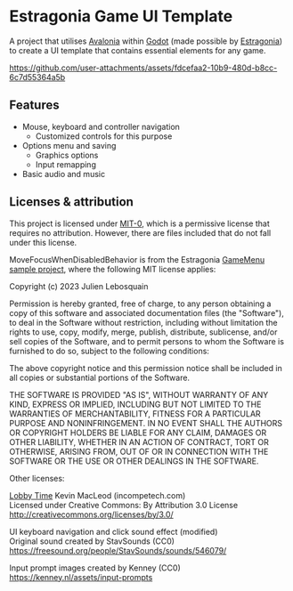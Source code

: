 # Estragonia Game UI Template
A project that utilises [Avalonia](https://github.com/AvaloniaUI/Avalonia) within [Godot](https://github.com/godotengine/godot) (made possible by [Estragonia](https://github.com/MrJul/Estragonia)) to create a UI template that contains essential elements for any game.

https://github.com/user-attachments/assets/fdcefaa2-10b9-480d-b8cc-6c7d55364a5b

## Features
- Mouse, keyboard and controller navigation
  - Customized controls for this purpose
- Options menu and saving
  - Graphics options
  - Input remapping
- Basic audio and music

## Licenses & attribution
This project is licensed under [MIT-0](https://github.com/aws/mit-0), which is a permissive license that requires no attribution. However, there are files included that do not fall under this license.  

MoveFocusWhenDisabledBehavior is from the Estragonia [GameMenu sample project](https://github.com/MrJul/Estragonia/blob/main/samples/GameMenu/UI/Behaviors/MoveFocusWhenDisabledBehavior.cs), where the following MIT license applies:

Copyright (c) 2023 Julien Lebosquain

Permission is hereby granted, free of charge, to any person obtaining a copy
of this software and associated documentation files (the "Software"), to deal
in the Software without restriction, including without limitation the rights
to use, copy, modify, merge, publish, distribute, sublicense, and/or sell
copies of the Software, and to permit persons to whom the Software is
furnished to do so, subject to the following conditions:

The above copyright notice and this permission notice shall be included in all
copies or substantial portions of the Software.

THE SOFTWARE IS PROVIDED "AS IS", WITHOUT WARRANTY OF ANY KIND, EXPRESS OR
IMPLIED, INCLUDING BUT NOT LIMITED TO THE WARRANTIES OF MERCHANTABILITY,
FITNESS FOR A PARTICULAR PURPOSE AND NONINFRINGEMENT. IN NO EVENT SHALL THE
AUTHORS OR COPYRIGHT HOLDERS BE LIABLE FOR ANY CLAIM, DAMAGES OR OTHER
LIABILITY, WHETHER IN AN ACTION OF CONTRACT, TORT OR OTHERWISE, ARISING FROM,
OUT OF OR IN CONNECTION WITH THE SOFTWARE OR THE USE OR OTHER DEALINGS IN THE
SOFTWARE.

Other licenses:

[Lobby Time](https://incompetech.com/music/royalty-free/index.html?isrc=USUAN1600054&Search=Search) Kevin MacLeod (incompetech.com)  
Licensed under Creative Commons: By Attribution 3.0 License  
http://creativecommons.org/licenses/by/3.0/

UI keyboard navigation and click sound effect (modified)  
Original sound created by StavSounds (CC0)  
https://freesound.org/people/StavSounds/sounds/546079/

Input prompt images created by Kenney (CC0)  
https://kenney.nl/assets/input-prompts
